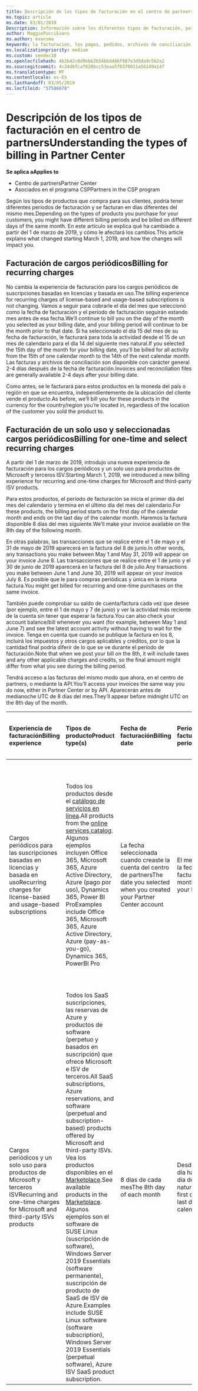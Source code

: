 ```yaml
---
title: Descripción de los tipos de facturación en el centro de partners | Centro de partners
ms.topic: article
ms.date: 03/01/2019
Description: Información sobre los diferentes tipos de facturación, períodos de facturación y las fechas de facturación
author: MaggiePucciEvans
ms.author: evansma
keywords: la facturación, los pagos, pedidos, archivos de conciliación, archivo de conciliación
ms.localizationpriority: medium
ms.custom: seodec18
ms.openlocfilehash: 4b2b42c0d9bbb2654bbd486f987e3d5da9c562a2
ms.sourcegitcommit: 4c34d6fcaf020bcc53eaa5f0379011a56149a14f
ms.translationtype: MT
ms.contentlocale: es-ES
ms.lasthandoff: 03/05/2019
ms.locfileid: "57586078"
---
```

# <a name="understanding-the-types-of-billing-in-partner-center"></a><span data-ttu-id="c0bab-104">Descripción de los tipos de facturación en el centro de partners</span><span class="sxs-lookup"><span data-stu-id="c0bab-104">Understanding the types of billing in Partner Center</span></span>

<span data-ttu-id="c0bab-105">**Se aplica a**</span><span class="sxs-lookup"><span data-stu-id="c0bab-105">**Applies to**</span></span>

-  <span data-ttu-id="c0bab-106">Centro de partners</span><span class="sxs-lookup"><span data-stu-id="c0bab-106">Partner Center</span></span>
-  <span data-ttu-id="c0bab-107">Asociados en el programa CSP</span><span class="sxs-lookup"><span data-stu-id="c0bab-107">Partners in the CSP program</span></span>

<span data-ttu-id="c0bab-108">Según los tipos de productos que compra para sus clientes, podría tener diferentes períodos de facturación y se facturan en días diferentes del mismo mes.</span><span class="sxs-lookup"><span data-stu-id="c0bab-108">Depending on the types of products you purchase for your customers, you might have different billing periods and be billed on different days of the same month.</span></span> <span data-ttu-id="c0bab-109">En este artículo se explica qué ha cambiado a partir del 1 de marzo de 2019, y cómo le afectará los cambios.</span><span class="sxs-lookup"><span data-stu-id="c0bab-109">This article explains what changed starting March 1, 2019, and how the changes will impact you.</span></span>

## <a name="billing-for-recurring-charges"></a><span data-ttu-id="c0bab-110">Facturación de cargos periódicos</span><span class="sxs-lookup"><span data-stu-id="c0bab-110">Billing for recurring charges</span></span>

<span data-ttu-id="c0bab-111">No cambia la experiencia de facturación para los cargos periódicos de suscripciones basadas en licencias y basada en uso.</span><span class="sxs-lookup"><span data-stu-id="c0bab-111">The billing experience for recurring charges of license-based and usage-based subscriptions is not changing.</span></span> <span data-ttu-id="c0bab-112">Vamos a seguir para cobrarle el día del mes que seleccionó como la fecha de facturación y el período de facturación seguirán estando mes antes de esa fecha.</span><span class="sxs-lookup"><span data-stu-id="c0bab-112">We’ll continue to bill you on the day of the month you selected as your billing date, and your billing period will continue to be the month prior to that date.</span></span> <span data-ttu-id="c0bab-113">Si ha seleccionado el día 15 del mes de su fecha de facturación, le facturará para toda la actividad desde el 15 de un mes de calendario para el día 14 del siguiente mes natural.</span><span class="sxs-lookup"><span data-stu-id="c0bab-113">If you selected the 15th day of the month for your billing date, you’ll be billed for all activity from the 15th of one calendar month to the 14th of the next calendar month.</span></span> <span data-ttu-id="c0bab-114">Las facturas y archivos de conciliación son disponible con carácter general 2-4 días después de la fecha de facturación.</span><span class="sxs-lookup"><span data-stu-id="c0bab-114">Invoices and reconciliation files are generally available 2-4 days after your billing date.</span></span>

<span data-ttu-id="c0bab-115">Como antes, se le facturará para estos productos en la moneda del país o región en que se encuentra, independientemente de la ubicación del cliente vende el producto.</span><span class="sxs-lookup"><span data-stu-id="c0bab-115">As before, we’ll bill you for these products in the currency for the country/region you’re located in, regardless of the location of the customer you sold the product to.</span></span>

## <a name="billing-for-one-time-and-select-recurring-charges"></a><span data-ttu-id="c0bab-116">Facturación de un solo uso y seleccionadas cargos periódicos</span><span class="sxs-lookup"><span data-stu-id="c0bab-116">Billing for one-time and select recurring charges</span></span>

<span data-ttu-id="c0bab-117">A partir del 1 de marzo de 2019, introdujo una nueva experiencia de facturación para los cargos periódicos y un solo uso para productos de Microsoft y terceros ISV.</span><span class="sxs-lookup"><span data-stu-id="c0bab-117">Starting March 1, 2019, we introduced a new billing experience for recurring and one-time charges for Microsoft and third-party ISV products.</span></span>

<span data-ttu-id="c0bab-118">Para estos productos, el período de facturación se inicia el primer día del mes del calendario y termina en el último día del mes del calendario.</span><span class="sxs-lookup"><span data-stu-id="c0bab-118">For these products, the billing period starts on the first day of the calendar month and ends on the last day of the calendar month.</span></span> <span data-ttu-id="c0bab-119">Haremos la factura disponible 8 días del mes siguiente.</span><span class="sxs-lookup"><span data-stu-id="c0bab-119">We’ll make your invoice available on the 8th day of the following month.</span></span> 

<span data-ttu-id="c0bab-120">En otras palabras, las transacciones que se realice entre el 1 de mayo y el 31 de mayo de 2019 aparecerá en la factura del 8 de junio.</span><span class="sxs-lookup"><span data-stu-id="c0bab-120">In other words, any transactions you make between May 1 and May 31, 2019 will appear on your invoice June 8.</span></span> <span data-ttu-id="c0bab-121">Las transacciones que se realice entre el 1 de junio y el 30 de junio de 2019 aparecerá en la factura del 8 de julio.</span><span class="sxs-lookup"><span data-stu-id="c0bab-121">Any transactions you make between June 1 and June 30, 2019 will appear on your invoice July 8.</span></span> <span data-ttu-id="c0bab-122">Es posible que le para compras periódicas y única en la misma factura.</span><span class="sxs-lookup"><span data-stu-id="c0bab-122">You might get billed for recurring and one-time purchases on the same invoice.</span></span> 

<span data-ttu-id="c0bab-123">También puede comprobar su saldo de cuenta/factura cada vez que desee (por ejemplo, entre el 1 de mayo y 7 de junio) y ver la actividad más reciente de la cuenta sin tener que esperar la factura.</span><span class="sxs-lookup"><span data-stu-id="c0bab-123">You can also check your account balance/bill whenever you want (for example, between May 1 and June 7) and see the latest account activity without having to wait for the invoice.</span></span> <span data-ttu-id="c0bab-124">Tenga en cuenta que cuando se publique la factura en los 8, incluirá los impuestos y otros cargos aplicables y créditos, por lo que la cantidad final podría diferir de lo que se ve durante el período de facturación.</span><span class="sxs-lookup"><span data-stu-id="c0bab-124">Note that when we post your bill on the 8th, it will include taxes and any other applicable charges and credits, so the final amount might differ from what you see during the billing period.</span></span> 

<span data-ttu-id="c0bab-125">Tendrá acceso a las facturas del mismo modo que ahora, en el centro de partners, o mediante la API.</span><span class="sxs-lookup"><span data-stu-id="c0bab-125">You’ll access your invoices the same way you do now, either in Partner Center or by API.</span></span> <span data-ttu-id="c0bab-126">Aparecerán antes de medianoche UTC de 8 días del mes.</span><span class="sxs-lookup"><span data-stu-id="c0bab-126">They’ll appear before midnight UTC on the 8th day of the month.</span></span> 

|<span data-ttu-id="c0bab-127">**Experiencia de facturación**</span><span class="sxs-lookup"><span data-stu-id="c0bab-127">**Billing experience**</span></span>|<span data-ttu-id="c0bab-128">**Tipos de producto**</span><span class="sxs-lookup"><span data-stu-id="c0bab-128">**Product type(s)**</span></span>|<span data-ttu-id="c0bab-129">**Fecha de facturación**</span><span class="sxs-lookup"><span data-stu-id="c0bab-129">**Billing date**</span></span>|<span data-ttu-id="c0bab-130">**Período de facturación**</span><span class="sxs-lookup"><span data-stu-id="c0bab-130">**Billing period**</span></span>|<span data-ttu-id="c0bab-131">**Divisa de facturación**</span><span class="sxs-lookup"><span data-stu-id="c0bab-131">**Billing currency**</span></span>|<span data-ttu-id="c0bab-132">**¿Actividad actual disponible?**</span><span class="sxs-lookup"><span data-stu-id="c0bab-132">**Current activity available?**</span></span>|
|:----------------|:--------------|:--------------|:--------------|:--------------|:--------------|
|<span data-ttu-id="c0bab-133">Cargos periódicos para las suscripciones basadas en licencias y basada en uso</span><span class="sxs-lookup"><span data-stu-id="c0bab-133">Recurring charges for license-based and usage-based subscriptions</span></span> |<span data-ttu-id="c0bab-134">Todos los productos desde el [catálogo de servicios en línea](https://partner.microsoft.com/commerce/preferredoffers/list).</span><span class="sxs-lookup"><span data-stu-id="c0bab-134">All products from the [online services catalog](https://partner.microsoft.com/commerce/preferredoffers/list).</span></span> <span data-ttu-id="c0bab-135">Algunos ejemplos incluyen Office 365, Microsoft 365, Azure Active Directory, Azure (pago por uso), Dynamics 365, Power BI Pro</span><span class="sxs-lookup"><span data-stu-id="c0bab-135">Examples include Office 365, Microsoft 365, Azure Active Directory, Azure (pay-as-you-go), Dynamics 365, PowerBI Pro</span></span> |<span data-ttu-id="c0bab-136">La fecha seleccionada cuando creaste la cuenta del centro de partners</span><span class="sxs-lookup"><span data-stu-id="c0bab-136">The date you selected when you created your Partner Center account</span></span> |<span data-ttu-id="c0bab-137">El mes anterior a la fecha de facturación.</span><span class="sxs-lookup"><span data-stu-id="c0bab-137">The month prior to your billing date.</span></span> |<span data-ttu-id="c0bab-138">Se encuentra en la moneda del país o región.</span><span class="sxs-lookup"><span data-stu-id="c0bab-138">The currency of the country/region you’re located in.</span></span> <span data-ttu-id="c0bab-139">Por ejemplo, si su empresa se encuentra en el Reino Unido, se le facturará en libras esterlinas (GBP).</span><span class="sxs-lookup"><span data-stu-id="c0bab-139">For example, if your company is located in the United Kingdom, we’ll bill you in British pounds sterling (GBP).</span></span> <span data-ttu-id="c0bab-140">Si su empresa se encuentra en la India, le facturaremos en la Rupia India (INR).</span><span class="sxs-lookup"><span data-stu-id="c0bab-140">If your company is located in India, we’ll bill you in India Rupees (INR).</span></span>  |<span data-ttu-id="c0bab-141">No</span><span class="sxs-lookup"><span data-stu-id="c0bab-141">No</span></span> |
|<span data-ttu-id="c0bab-142">Cargos periódicos y un solo uso para productos de Microsoft y terceros ISV</span><span class="sxs-lookup"><span data-stu-id="c0bab-142">Recurring and one-time charges for Microsoft and third-party ISVs products</span></span> |<span data-ttu-id="c0bab-143">Todos los SaaS suscripciones, las reservas de Azure y productos de software (perpetuo y basados en suscripción) que ofrece Microsoft e ISV de terceros.</span><span class="sxs-lookup"><span data-stu-id="c0bab-143">All SaaS subscriptions, Azure reservations, and software (perpetual and subscription-based) products offered by Microsoft and third-party ISVs.</span></span> <span data-ttu-id="c0bab-144">Vea los productos disponibles en el [Marketplace](https://partner.microsoft.com/commerce/sales?type=Any&category=Any).</span><span class="sxs-lookup"><span data-stu-id="c0bab-144">See available products in the [Marketplace](https://partner.microsoft.com/commerce/sales?type=Any&category=Any).</span></span> <span data-ttu-id="c0bab-145">Algunos ejemplos son el software de SUSE Linux (suscripción de software), Windows Server 2019 Essentials (software permanente), suscripción de producto de SaaS de ISV de Azure.</span><span class="sxs-lookup"><span data-stu-id="c0bab-145">Examples include SUSE Linux software (software subscription), Windows Server 2019 Essentials (perpetual software), Azure ISV SaaS product subscription.</span></span> |<span data-ttu-id="c0bab-146">8 días de cada mes</span><span class="sxs-lookup"><span data-stu-id="c0bab-146">The 8th day of each month</span></span> |<span data-ttu-id="c0bab-147">Desde el primer día hasta el último día de cada mes natural</span><span class="sxs-lookup"><span data-stu-id="c0bab-147">From the first day to the last day of each calendar month</span></span> |<span data-ttu-id="c0bab-148">La moneda del país o región que el cliente se encuentra en.</span><span class="sxs-lookup"><span data-stu-id="c0bab-148">The currency of the country/region your customer is located in.</span></span> <span data-ttu-id="c0bab-149">Esto significa que recibirá facturas independientes y archivos de conciliación en la moneda del país o región cada cliente que se vende a en el período de facturación.</span><span class="sxs-lookup"><span data-stu-id="c0bab-149">This means you’ll receive separate invoices and reconciliation files in the currency of the country/region each customer you sold to in the billing period.</span></span> |<span data-ttu-id="c0bab-150">Sí</span><span class="sxs-lookup"><span data-stu-id="c0bab-150">Yes</span></span> |
